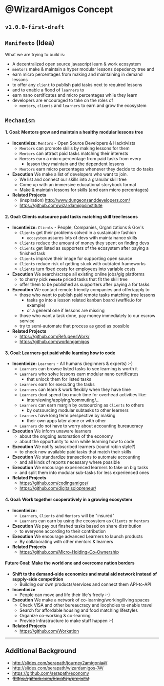 # @WizardAmigos Concept
## `v1.0.0-first-draft`


## `Manifesto` (Idea)
What we are trying to build is:
* A decentralized open source javascript learn & work ecosystem
* `mentors` make & maintain a hyper modular lessons depedency tree and
* earn micro percentages from making and maintaining in demand lessons
* to offer any `client` to publish paid tasks next to required lessons
* and to enable a flood of `learners` to
* earn nano certificates and micro percentages while they learn
* developers are encouraged to take on the roles of
	* `mentors`, `clients` and `learners` to earn and grow the ecosystem


## `Mechanism`
#### 1. Goal: Mentors grow and maintain a healthy modular lessons tree
* **Incentivize:** `Mentors` - Open Source Developers & Hacktivists
	* `Mentors` can promote skills by making lessons for them
	* `Mentors` can attract paid tasks matching their interests
	* `Mentors` earn a micro percentage from paid tasks from every
		* lesson they maintain and the dependent lessons
	* `Mentors` earn micro percentages whenever they decide to do tasks
* **Execution** We make a list of developers who want to join.
	* We list and connect our skills into a granular skill tree
	* Come up with an immersive educational storybook format
	* Make & maintain lessons for skills (and earn micro percentages)
* **Related Projects**
	* (inspiration) http://www.dungeonsanddevelopers.com/
	* https://github.com/wizardamigosinstitute


#### 2. Goal: Clients outsource paid tasks matching skill tree lessons
* **Incentivize:** `Clients` - People, Companies, Organizations & Gov's
	* `Clients` get their problems solved in a sustainable fashion
		* `ecosystem` assures lots of devs with maintainance skills
	* `Clients` reduce the amount of money they spent on finding devs
	* `Clients` get listed as supporters of the ecosystem after paying a finished task
	* `Clients` improve their image for supporting open source
	* `Clients` reduce risk of getting stuck with outdated frameworks
	* `Clients` turn fixed costs for employees into variable costs 
* **Execution** We search/scrape all existing online jobs/gig platforms
	* to cherry pick **`remote`** priced tasks that fit the skill tree
	* offer them to be published as supporters after paying a for tasks
* **Execution** We contact remote friendly companies and offer/apply to 
	* those who want to publish paid remote tasks matching tree lessons
		* tasks go into a lesson related kanban board (waffle.io for example)
		* or a general one if lessons are missing
	* those who want a task done, pay money immediately to our escrow service
	* try to semi-automate that process as good as possible
* **Related Projects**
	* https://github.com/RefugeesWork/
	* https://github.com/workingamigos


#### 3. Goal: Learners get paid while learning how to code
* **Incentivize:** `Learners` - All humans (beginners & experts) :-)
	* `Learners` can browse listed tasks to see learning is worth it
	* `Learners` who solve lessons earn modular nano certificates
		* that unlock them for listed tasks
	* `Learners` earn for executing the tasks 
	* `Learners` can learn & work flexibly when they have time
	* `Learners` dont spend too much time for overhead activities like:
		* interviewing/applying/commuting/...
	* `Learners` can earn margin by outsourcing as `Clients` to others
		* by outsourcing modular subtasks to other learners
	* `Learners` have long term perspective by making
		* their own apps later alone or with other
	* `Learners` do not have to worry about accounting bureaucracy
* **Execution** We inform unaware learners
	* about the ongoing automation of the economy
	* about the opportunity to earn while learning how to code
* **Execution** We notify subscribed learners (round robin style?)
	* to check new available paid tasks that match their skills
* **Execution** We standardize transactions to automate accounting
	* and all kinds of reports necessary where possible
* **Execution** We encourage experienced learners to take on big tasks
	* and split them into modular sub-tasks for less experienced ones
* **Related Projects**
	* https://github.com/codingamigos/
	* https://github.com/digitalsolopreneur/


#### 4. Goal: Work together cooperatively in a growing ecosystem
* **Incentivize:**
	* `Learners`, `Clients` and `Mentors` will be "insured"
	* `Learners` can earn by using the ecosystem as `Clients` or `Mentors`
* **Execution** We pay out finshed tasks based on share distribution
	* to everyone according to their contribution
* **Execution** We encourage advanced Learners to launch products
	* By collaborating with other mentors & learners
* **Related Projects**
	* https://github.com/Micro-Holding-Co-Ownership


#### Future Goal: Make the world one and overcome nation borders
* **Shift to the demand-side economics and mutal aid network instead of
supply-side competition**
	* Building our own products/services and connect them API-to-API
* **Incentivize**
	* People can move and life their life's freely :-)
* **Execution** We make a network of co-learning/working/living spaces 
	* Check VISA and other bureaucracy and loopholes to enable travel
	* Search for affordable housing and food matching lifestyles
	* Organize co-working & co-learning
	* Provide Infrastructure to make stuff happen :-)
* **Related Projects**
	* https://github.com/Workation

---

## Additional Background
* http://slides.com/serapath/journey2amigonia#/
* http://slides.com/serapath/wizardamigos-7#/
* https://github.com/serapath/economy
* ~~(https://github.com/SquatUp/projects)~~
